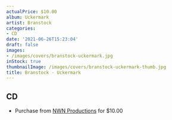 ```yaml
---
actualPrice: $10.00
album: Uckermark
artist: Branstock
categories:
- CD
date: '2021-06-26T15:23:04'
draft: false
images:
- /images/covers/branstock-uckermark.jpg
inStock: true
thumbnailImage: /images/covers/branstock-uckermark-thumb.jpg
title: Branstock - Uckermark
---
```


## CD
* Purchase from [NWN Productions](http://shop.nwnprod.com/index.php?route=product/product&path=93&product_id=5696&sort=pd.name&order=ASC) for $10.00
